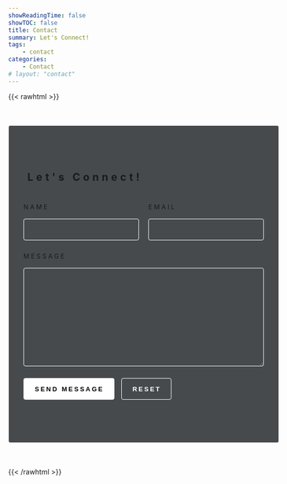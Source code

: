 ```yaml
---
showReadingTime: false
showTOC: false
title: Contact
summary: Let's Connect!
tags:
    - contact
categories:
    - Contact
# layout: "contact"
---
```


<!-- | name | email | best time to contact |
|------|-------|----------------------|
| Kyle McLester | kmcleste@uncc.edu | M-F 12p-9p EST |

There's supposed to be a fancy form here but for whatever reason it won't render -->

<!-- {{< contact/form >}} -->

{{< rawhtml >}}
<style>
  form{
    background: rgba(27,31,34,0.80);
    width: 640px;
    margin: 50px auto;
    max-width: 97%;
    border-radius: 4px;
    padding: 55px 30px;
  }

  form .title h2{
    letter-spacing: 6px;
    display: inline-block;
    padding: 8px;
    margin-bottom: 32px;
  }

  form{
    border: 1px solid white;
  }

  form .half{
    display: flex;
    justify-content: space-between;
  }

  form .half .item{
    display: flex;
    flex-direction: column;
    margin-bottom: 24px;
    width: 48%;
  }

  form label{
    display: block;
    font-size: 13px;
    letter-spacing: 3.5px;
    margin-bottom: 16px;
  }

  form .half .item input{
    border-radius: 4px;
    border: 1px solid white;
    outline: 0;
    padding: 16px;
    width: 100%;
    height: 44px;
    background: transparent;
    font-size: 17px;
  }

  form .full{
    margin-bottom: 24px;
  }

  form .full textarea{
    background: transparent;
    border-radius: 4px;
    border: 1px solid white;
    outline: 0;
    padding: 12px 16px;
    width: 100%;
    height: 200px;
    font-size: 17px;
  }

  form .action{
    margin-bottom: 32px;
  }

  form .action input{
    background: transparent;
    border-radius: 4px;
    border: 1px solid white;
    cursor: pointer;
    font-size: 13px;
    font-weight: 600;
    height: 44px;
    letter-spacing: 3px;
    outline: 0;
    padding: 0 20px 0 22px;
    margin-right: 10px;
  }

  form .action input[type="submit"]{
    background: white;
    color: black;
  }

  form .half .item input:focus, form .full textarea:focus, form .action input[type="reset"]:hover{
    background: rgba(255,255,255,0.075);
  }

  form .action input[type="reset"]{
    color: white;
  }

  @media (max-width: 480px){
    form .half{
      flex-direction: column;
    }
    form .half .item{
      width: 100%;
    }
    form .action{
      display: flex;
      flex-direction: column;
    }
    form .action input{
      margin-bottom: 10px;
      width: 100%;
    }
  }
</style>

<div>
<form name="contact" method="POST" data-netlify="true">
    <div class="title">
      <h2>Let's Connect!</h2>
    </div>
    <div class="half">
      <div class="item">
        <label for="name">NAME</label>
        <input style="color:white;" type="text" id = "name" name="name" required>
      </div>
      <div class="item">
        <label for="email">EMAIL</label>
        <input style="color:white;" type="text" id = "email" name="email" required>
      </div>
    </div>
    <div class="full">
      <label for="message">MESSAGE</label>
      <textarea style="color:white;" name="" id = "message" name="message" required></textarea>
    </div>
    <div class="action">
      <input type="submit" value = "SEND MESSAGE">
      <input type="reset" value = "RESET">
    </div>
</form>
</div>
{{< /rawhtml >}}